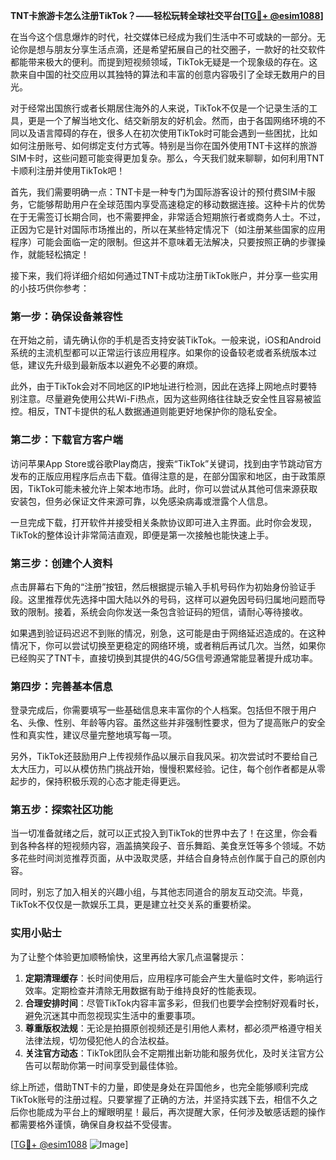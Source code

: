 **TNT卡旅游卡怎么注册TikTok？——轻松玩转全球社交平台[[TG💪+ @esim1088](https://t.me/s/esim1088)]**

在当今这个信息爆炸的时代，社交媒体已经成为我们生活中不可或缺的一部分。无论你是想与朋友分享生活点滴，还是希望拓展自己的社交圈子，一款好的社交软件都能带来极大的便利。而提到短视频领域，TikTok无疑是一个现象级的存在。这款来自中国的社交应用以其独特的算法和丰富的创意内容吸引了全球无数用户的目光。

对于经常出国旅行或者长期居住海外的人来说，TikTok不仅是一个记录生活的工具，更是一个了解当地文化、结交新朋友的好机会。然而，由于各国网络环境的不同以及语言障碍的存在，很多人在初次使用TikTok时可能会遇到一些困扰，比如如何注册账号、如何绑定支付方式等。特别是当你在国外使用TNT卡这样的旅游SIM卡时，这些问题可能变得更加复杂。那么，今天我们就来聊聊，如何利用TNT卡顺利注册并使用TikTok吧！

首先，我们需要明确一点：TNT卡是一种专门为国际游客设计的预付费SIM卡服务，它能够帮助用户在全球范围内享受高速稳定的移动数据连接。这种卡片的优势在于无需签订长期合同，也不需要押金，非常适合短期旅行者或商务人士。不过，正因为它是针对国际市场推出的，所以在某些特定情况下（如注册某些国家的应用程序）可能会面临一定的限制。但这并不意味着无法解决，只要按照正确的步骤操作，就能轻松搞定！

接下来，我们将详细介绍如何通过TNT卡成功注册TikTok账户，并分享一些实用的小技巧供你参考：

### 第一步：确保设备兼容性
在开始之前，请先确认你的手机是否支持安装TikTok。一般来说，iOS和Android系统的主流机型都可以正常运行该应用程序。如果你的设备较老或者系统版本过低，建议先升级到最新版本以避免不必要的麻烦。

此外，由于TikTok会对不同地区的IP地址进行检测，因此在选择上网地点时要特别注意。尽量避免使用公共Wi-Fi热点，因为这些网络往往缺乏安全性且容易被监控。相反，TNT卡提供的私人数据通道则能更好地保护你的隐私安全。

### 第二步：下载官方客户端
访问苹果App Store或谷歌Play商店，搜索“TikTok”关键词，找到由字节跳动官方发布的正版应用程序后点击下载。值得注意的是，在部分国家和地区，由于政策原因，TikTok可能未被允许上架本地市场。此时，你可以尝试从其他可信来源获取安装包，但务必保证文件来源可靠，以免感染病毒或泄露个人信息。

一旦完成下载，打开软件并接受相关条款协议即可进入主界面。此时你会发现，TikTok的整体设计非常简洁直观，即便是第一次接触也能快速上手。

### 第三步：创建个人资料
点击屏幕右下角的“注册”按钮，然后根据提示输入手机号码作为初始身份验证手段。这里推荐优先选择中国大陆以外的号码，这样可以避免因号码归属地问题而导致的限制。接着，系统会向你发送一条包含验证码的短信，请耐心等待接收。

如果遇到验证码迟迟不到账的情况，别急，这可能是由于网络延迟造成的。在这种情况下，你可以尝试切换至更稳定的网络环境，或者稍后再试几次。当然，如果你已经购买了TNT卡，直接切换到其提供的4G/5G信号源通常能显著提升成功率。

### 第四步：完善基本信息
登录完成后，你需要填写一些基础信息来丰富你的个人档案。包括但不限于用户名、头像、性别、年龄等内容。虽然这些并非强制性要求，但为了提高账户的安全性和真实性，建议尽量完整地填写每一项。

另外，TikTok还鼓励用户上传视频作品以展示自我风采。初次尝试时不要给自己太大压力，可以从模仿热门挑战开始，慢慢积累经验。记住，每个创作者都是从零起步的，保持积极乐观的心态才能走得更远。

### 第五步：探索社区功能
当一切准备就绪之后，就可以正式投入到TikTok的世界中去了！在这里，你会看到各种各样的短视频内容，涵盖搞笑段子、音乐舞蹈、美食烹饪等多个领域。不妨多花些时间浏览推荐页面，从中汲取灵感，并结合自身特点创作属于自己的原创内容。

同时，别忘了加入相关的兴趣小组，与其他志同道合的朋友互动交流。毕竟，TikTok不仅仅是一款娱乐工具，更是建立社交关系的重要桥梁。

### 实用小贴士
为了让整个体验更加顺畅愉快，这里再给大家几点温馨提示：
1. **定期清理缓存**：长时间使用后，应用程序可能会产生大量临时文件，影响运行效率。定期检查并清除无用数据有助于维持良好的性能表现。
2. **合理安排时间**：尽管TikTok内容丰富多彩，但我们也要学会控制好观看时长，避免沉迷其中而忽视现实生活中的重要事项。
3. **尊重版权法规**：无论是拍摄原创视频还是引用他人素材，都必须严格遵守相关法律法规，切勿侵犯他人的合法权益。
4. **关注官方动态**：TikTok团队会不定期推出新功能和服务优化，及时关注官方公告可以帮助你第一时间享受到最佳体验。

综上所述，借助TNT卡的力量，即使是身处在异国他乡，也完全能够顺利完成TikTok账号的注册过程。只要掌握了正确的方法，并坚持实践下去，相信不久之后你也能成为平台上的耀眼明星！最后，再次提醒大家，任何涉及敏感话题的操作都需要格外谨慎，确保自身权益不受侵害。

[[TG💪+ @esim1088](https://t.me/s/esim1088) ![Image](https://i.postimg.cc/4NQfJmqS/Snipaste-2025-05-13-00-14-12.png)]